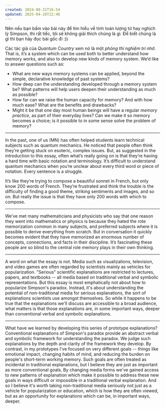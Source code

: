```yaml
---
created: 2024-08-31T16:54
updated: 2025-04-26T22:48
---
```

Nên nếu bạn bấm vào bài này để tìm hiểu về tính toán lượng tử hay nghịch lý Simpson, thì rất tiếc, tôi sẽ không giải thích chúng là gì. Để biết chúng là gì thì bạn hãy đọc bài gốc đi :))

Các tác giả của _Quantum Country_ xem nó là một *phòng thí nghiệm trí nhớ*. That is, it’s a system which can be used both to better understand how memory works, and also to develop new kinds of memory system. We’d like to answer questions such as:

-   What are new ways memory systems can be applied, beyond the simple, declarative knowledge of past systems?
-   How deep can the understanding developed through a memory system be? What patterns will help users deepen their understanding as much as possible?
-   How far can we raise the human capacity for memory? And with how much ease? What are the benefits and drawbacks?
-   Might it be that one day most human beings will have a regular _memory practice_, as part of their everyday lives? Can we make it so memory becomes a choice; is it possible to in some sense solve the problem of memory?

---

In the past, one of us (MN) has often helped students learn technical subjects such as quantum mechanics. He noticed that people often think they’re getting stuck on esoteric, complex issues. But, as suggested in the introduction to this essay, often what’s really going on is that they’re having a hard time with basic notation and terminology. It’s difficult to understand quantum mechanics when you’re unclear about every third word or piece of notation. Every sentence is a struggle.

It’s like they’re trying to compose a beautiful sonnet in French, but only know 200 words of French. They’re frustrated and think the trouble is the difficulty of finding a good theme, striking sentiments and images, and so on. But really the issue is that they have only 200 words with which to compose. 

---

We’ve met many mathematicians and physicists who say that one reason they went into mathematics or physics is because they hated the rote memorization common in many subjects, and preferred subjects where it is possible to derive everything from scratch. But in conversation it quickly becomes evident that they have memorized an enormous number of concepts, connections, and facts in their discipline. It’s fascinating these people are so blind to the central role memory plays in their own thinking.

---

A word on what the essay is not. Media such as visualizations, television, and video games are often regarded by scientists mainly as vehicles for popularization. "Serious" scientific explanations are restricted to lectures, papers, and textbooks -- all media based on traditional verbal and symbolic representations. But this essay is most emphatically not about how to popularize Simpson's paradox. Instead, it's about understanding the potential of non-traditional media for serious explanations, the sort of explanations scientists use amongst themselves. So while it happens to be true that the explanations we'll discuss are accessible to a broad audience, what matters is that those explanations are, in some important ways, deeper than conventional verbal and symbolic explanations.

---

What have we learned by developing this series of prototype explanations? Conventional explanations of Simpson's paradox provide an abstract verbal and symbolic framework for understanding the paradox. We judge such explanations by the depth and clarity of the framework they develop. By contrast, in my prototypes I've focused on very different goals -- things like emotional impact, changing habits of mind, and reducing the burden on people's short-term working memory. Such goals are often treated as incidental in traditional explanations, but I believe they are just as important as more conventional goals. By changing media forms we've gained access to new patterns of explanation which make it possible to address these new goals in ways difficult or impossible in a traditional verbal explanation. And so I believe it's worth taking non-traditional media seriously not just as a vehicle for popularization or education, which is how they are often viewed, but as an opportunity for explanations which can be, in important ways, deeper.
